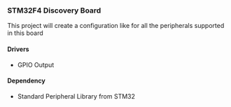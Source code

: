 ### STM32F4 Discovery Board

This project will create a configuration like for all the peripherals supported in this board

#### Drivers

 - GPIO Output


#### Dependency

 - Standard Peripheral Library from STM32